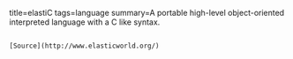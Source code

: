 title=elastiC
tags=language
summary=A portable high-level object-oriented interpreted language with a C like syntax.
~~~~~~

[Source](http://www.elasticworld.org/)

